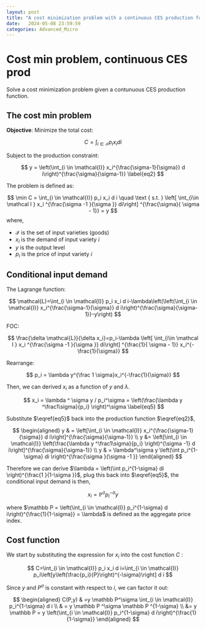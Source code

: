 ```yaml
---
layout: post
title: "A cost minimization problem with a continuous CES production function"
date:   2024-05-08 23:59:59
categories: Advanced_Micro
---
```


# Cost min problem, continuous CES prod

Solve a cost minimization problem given a contunuous CES production function.


## The cost min problem

**Objective**: Minimize the total cost:

$$
C=\int_{i \in \mathcal{I}} p_i x_i d i
$$


Subject to the production constraint:

$$
y = \left(\int_{i \in \mathcal{I}} x_i^{\frac{\sigma-1}{\sigma}} d i\right)^{\frac{\sigma}{\sigma-1}}
\label{eq2}
$$

The problem is defined as:

$$
\min C = \int_{i \in \mathcal{I}} p_i x_i d i \quad \text { s.t. } \left[ \int_{i\in \mathcal I } x_i ^{\frac{\sigma -1 }{\sigma }} di\right] ^{\frac{\sigma}{ \sigma - 1}} = y
$$
where, 

- $\mathcal I$ is the set of input varieties (goods)
- $x_i$ is the demand of input variety $i$
- $y$ is the output level
- $p_i$ is the price of input variety $i$



## Conditional input demand

The Lagrange function:

$$
\mathcal{L}=\int_{i \in \mathcal{I}} p_i x_i d i-\lambda\left(\left(\int_{i \in \mathcal{I}} x_i^{\frac{\sigma-1}{\sigma}} d i\right)^{\frac{\sigma}{\sigma-1}}-y\right)
$$

FOC:

$$
\frac{\delta \mathcal{L}}{\delta x_i}=p_i-\lambda \left[ \int_{i\in \mathcal I } x_i ^{\frac{\sigma -1 }{\sigma }} di\right] ^{\frac{1}{ \sigma - 1}} x_i^{-\frac{1}{\sigma}}
$$

Rearrange:

$$
p_i = \lambda y^{\frac 1 \sigma}x_i^{-\frac{1}{\sigma}}
$$

Then, we can derived $x_i$ as a function of $y$ and $\lambda$. 

$$
x_i = \lambda ^ \sigma y / p_i^\sigma = \left(\frac{\lambda y ^\frac1\sigma}{p_i} \right)^\sigma
\label{eq5}
$$

Substitute $\eqref{eq5}$ back into the production function $\eqref{eq2}$, 

$$
\begin{aligned}
y & = \left[\int_{i \in \mathcal{I}} x_i^{\frac{\sigma-1}{\sigma}} d i\right]^{\frac{\sigma}{\sigma-1}} \\
y &=  \left[\int_{i \in \mathcal{I}} \left(\frac{\lambda y ^\frac1\sigma}{p_i}  \right)^{\sigma -1} d i\right]^{\frac{\sigma}{\sigma-1}} \\
y & = \lambda^\sigma y  \left(\int p_i^{1-\sigma} di \right)^{\frac{\sigma }{\sigma -1 }}
\end{aligned}
$$

Therefore we can derive $\lambda =  \left(\int p_i^{1-\sigma} di \right)^{\frac{1 }{1-\sigma }}$, plug this back into $\eqref{eq5}$, the conditional input demand is then, 

$$
x_i = \mathbb P ^\sigma p_i^{-\sigma } y
$$

where $\mathbb P = \left(\int_{i \in \mathcal{I}} p_i^{1-\sigma} d i\right)^{\frac{1}{1-\sigma}} = \lambda$ is defined as the aggregate price index. 



## Cost function

We start by substituting the expression for $x_i$ into the cost function $C$ :

$$
C=\int_{i \in \mathcal{I}} p_i x_i d i=\int_{i \in \mathcal{I}} p_i\left[y\left(\frac{p_i}{P}\right)^{-\sigma}\right] d i
$$

Since $y$ and $P^\sigma$ is constant with respect to $i$, we can factor it out:

$$
\begin{aligned}
C(P,y) & =y \mathbb P^\sigma \int_{i \in \mathcal{I}} p_i^{1-\sigma} d i \\ 
& = y \mathbb P ^\sigma \mathbb P ^{1-\sigma} \\ 
&= y \mathbb P = y \left(\int_{i \in \mathcal{I}} p_i^{1-\sigma} d i\right)^{\frac{1}{1-\sigma}}
\end{aligned}
$$
